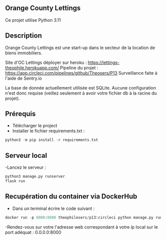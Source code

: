 ## Orange County Lettings

Ce projet utilise Python 3.11

## Description

Orange County Lettings est une start-up dans le secteur de la location de biens immobiliers.

Site d'OC Lettings déployer sur heroku : https://lettings-theophile.herokuapp.com/
Pipeline du projet : https://app.circleci.com/pipelines/github/Theosers/P13
Surveillance faite à l'aide de Sentry.io

La base de donnée actuellement utilisée est SQLite. Aucune configuration n'est donc requise (veillez seulement à avoir votre fichier db à la racine du projet).

## Prérequis
 
 - Télécharger le project
- Installer le fichier requirements.txt :
```python 
python3 -m pip install -r requirements.txt
```


## Serveur local 

-Lancez le serveur :
```python 
python3 manage.py runserver
flask run
```

## Recupération du container via DockerHub

- Dans un terminal écrire le code suivant :
```python
docker run -p 8000:8000 theophilesers/p13:circleci python manage.py runserver 0.0.0.0:8000
```
-Rendez-vous sur votre l'adresse web correspondant à votre ip local sur le port adéquat : 0.0.0.0:8000

